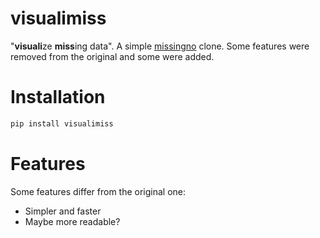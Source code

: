 # visualimiss
"**visuali**ze **miss**ing data". A simple [missingno](https://github.com/ResidentMario/missingno)
clone. Some features were removed from the original and some were added.

# Installation
```python
pip install visualimiss
```

# Features
Some features differ from the original one:
- Simpler and faster
- Maybe more readable?